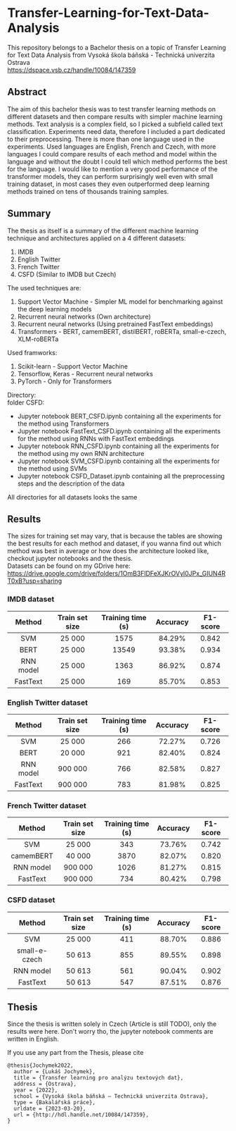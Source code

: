 # Transfer-Learning-for-Text-Data-Analysis

This repository belongs to a Bachelor thesis on a topic of Transfer Learning for Text Data Analysis from Vysoká škola báňská - Technická univerzita Ostrava <br> 
https://dspace.vsb.cz/handle/10084/147359

## Abstract

The aim of this bachelor thesis was to test transfer learning methods on different datasets and then
compare results with simpler machine learning methods. Text analysis is a complex field, so I picked
a subfield called text classification. Experiments need data, therefore I included a part dedicated
to their preprocessing. There is more than one language used in the experiments. Used languages
are English, French and Czech, with more languages I could compare results of each method and
model within the language and without the doubt I could tell which method performs the best for
the language. I would like to mention a very good performance of the transformer models, they can
perform surprisingly well even with small training dataset, in most cases they even outperformed
deep learning methods trained on tens of thousands training samples.

## Summary

The thesis as itself is a summary of the different machine learning technique and architectures applied on a 4 different datasets:
1. IMDB 
2. English Twitter
3. French Twitter
4. CSFD (Similar to IMDB but Czech) <br>

The used techniques are: 
1. Support Vector Machine - Simpler ML model for benchmarking against the deep learning models
2. Recurrent neural networks (Own architecture)
3. Recurrent neural networks (Using pretrained FastText embeddings)
4. Transformers -  BERT, camemBERT, distilBERT, roBERTa, small-e-czech, XLM-roBERTa

Used framworks:
1. Scikit-learn - Support Vector Machine
2. Tensorflow, Keras - Recurrent neural networks
3. PyTorch - Only for Transformers

Directory: <br>
folder CSFD: <br>
- Jupyter notebook BERT_CSFD.ipynb containing all the experiments for the method using Transformers
- Jupyter notebook FastText_CSFD.ipynb containing all the experiments for the method using RNNs with FastText embeddings
- Jupyter notebook RNN_CSFD.ipynb containing all the experiments for the method using my own RNN architecture
- Jupyter notebook SVM_CSFD.ipynb containing all the experiments for the method using SVMs
- Jupyter notebook CSFD_Dataset.ipynb containing all the preprocessing steps and the description of the data

All directories for all datasets looks the same


## Results

The sizes for training set may vary, that is because the tables are showing the best results for each method and dataset, if you wanna find out which method was best in average or how does the architecture looked like, checkout jupyter notebooks and the thesis. <br>
Datasets can be found on my GDrive here: https://drive.google.com/drive/folders/1OmB3FlDFeXJKrOVyl0JPx_GIUN4RT0xB?usp=sharing

### IMDB dataset

|   Method  | Train set size | Training time (s) | Accuracy | F1-score |
|:---------:|:--------------:|:-----------------:|:--------:|:--------:|
| SVM       |         25 000 |              1575 |   84.29% |    0.842 |
| BERT      |         25 000 |             13549 |   93.38% |    0.934 |
| RNN model |         25 000 |              1363 |   86.92% |    0.874 |
| FastText  |         25 000 |               169 |   85.70% |    0.853 |

### English Twitter dataset

|   Method  | Train set size | Training time (s) | Accuracy | F1-score |
|:---------:|:--------------:|:-----------------:|:--------:|:--------:|
| SVM       |         25 000 |               266 |   72.27% |    0.726 |
| BERT      |         20 000 |               921 |   82.40% |    0.824 |
| RNN model |        900 000 |               766 |   82.58% |    0.827 |
| FastText  |        900 000 |               783 |   81.98% |    0.825 |

### French Twitter dataset

|   Method  | Train set size | Training time (s) | Accuracy | F1-score |
|:---------:|:--------------:|:-----------------:|:--------:|:--------:|
| SVM       |         25 000 |               343 |   73.76% |    0.742 |
| camemBERT |         40 000 |              3870 |   82.07% |    0.820 |
| RNN model |        900 000 |              1026 |   81.27% |    0.815 |
| FastText  |        900 000 |               734 |   80.42% |    0.798 |

### CSFD dataset

|     Method    | Train set size | Training time (s) | Accuracy | F1-score |
|:-------------:|:--------------:|:-----------------:|:--------:|:--------:|
| SVM           |         25 000 |               411 |   88.70% |    0.886 |
| small-e-czech |         50 613 |               855 |   89.55% |    0.898 |
| RNN model     |         50 613 |               561 |   90.04% |    0.902 |
| FastText      |         50 613 |               547 |   87.51% |    0.876 |




## Thesis
Since the thesis is written solely in Czech (Article is still TODO), only the results were here. Don't worry tho, the jupyter notebook comments are written in English. <br>

If you use any part from the Thesis, please cite <br>
```
@thesis{Jochymek2022,
  author = {Lukáš Jochymek},
  title = {Transfer learning pro analýzu textových dat},
  address = {Ostrava},
  year = {2022},
  school = {Vysoká škola báňská – Technická univerzita Ostrava},
  type = {Bakalářská práce},
  urldate = {2023-03-20},
  url = {http://hdl.handle.net/10084/147359},
}
```
